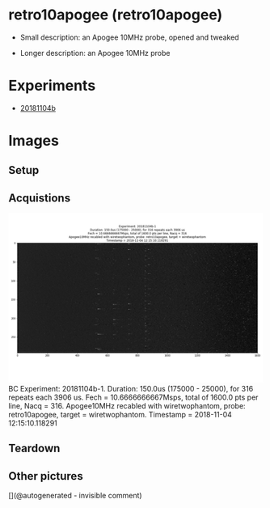 # retro10apogee (retro10apogee)

* Small description: an Apogee 10MHz probe, opened and tweaked

* Longer description: an Apogee 10MHz probe

# Experiments

* [20181104b](/include/experiments/auto/20181104b.md)


# Images

## Setup 

## Acquistions 

![](/matty/20181104b/images/2DArray_20181104b-1.jpg)
BC
Experiment: 20181104b-1. Duration: 150.0us (175000 - 25000), for 316 repeats each 3906 us. Fech = 10.6666666667Msps, total of 1600.0 pts per line, Nacq = 316. Apogee10MHz recabled with wiretwophantom, probe: retro10apogee, target = wiretwophantom. Timestamp = 2018-11-04 12:15:10.118291

## Teardown 

## Other pictures 





[](@autogenerated - invisible comment)